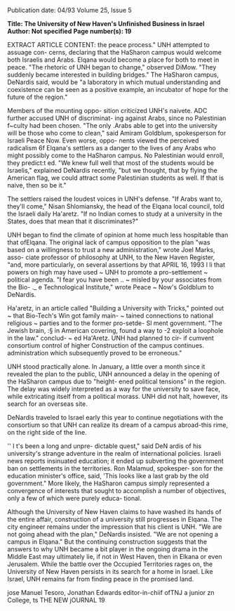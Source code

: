 Publication date: 04/93
Volume 25, Issue 5

**Title: The University of New Haven's Unfinished Business in Israel**
**Author: Not specified**
**Page number(s): 19**

EXTRACT ARTICLE CONTENT:
the peace process." 
UNH attempted to assuage con-
cerns, declaring that the HaSharon 
campus would welcome both Israelis 
and Arabs. Elqana would become a 
place for both to meet in peace. "The 
rhetoric of UNH began to change," 
observed DiMow. "They suddenly 
became interested in building bridges." 
The HaSharon campus, DeNardis said, 
would be "a laboratory in which 
mutual understanding and coexistence 
can be seen as a positive example, an 
incubator of hope for the future of the 
region." 

Members of the mounting oppo-
sition criticized UNH's naivete. ADC 
further accused UNH of discriminat-
ing against Arabs, since no Palestinian 
f~culty had been chosen. "The only 
.Arabs able to get into the university 
will be those who come to clean," said 
Amiram Goldblum, spokesperson for 
Israeli Peace Now. Even worse, oppo-
nents viewed the perceived radicalism 6f 
Elqana's settlers as a danger to the lives 
of any Arabs who might possibly come 
to the HaSharon campus. No 
Palestinian would enroll, they predict:t 
ed. "We knew full well that most of the 
students would be Israelis," explained 
DeNardis recently, "but we thought, 
that by flying the American flag, we 
could attract some Palestinian students 
as well. If that is naive, then so be it." 

The settlers raised the loudest 
voices in UNH's defense. "If Arabs 
want to, they'll come," Nisan 
Shlomiansky, the head of the Elqana 
local council, told the Israeli daily 
Ha'aretz. "If no Indian comes to study 
at a university in the States, does that 
mean that it discriminates?" 

UNH began to find the climate of 
opinion at home much less hospitable 
than that ofElqana. The original lack of 
campus opposition to the plan "was 
based on a willingness to trust a new 
administration," wrote Joel Marks, asso-
ciate professor of philosophy at UNH, 
to the New Haven Register, "and, more 
particularly, on several assertions by that 
APRIL 16, 1993 
l li that powers on high may have used 
~ UNH to promote a pro-settlement 
~ political agenda. "I fear you have been 
.. 
~ misled by your associates from the Bio-
._ e Technological Institute," wrote Peace 
~ Now's Goldblum to DeNardis. 

Ha'aretz, in an article called "Building a 
University with Tricks," pointed out 
~ that Bio-Tech's Win got family main-
~ tained connections to national religious 
~ parties and to the former pro-setde-
Sl 
ment government. "The Jewish brain, 
:§ 
in American covering, found a way to 
-2 
exploit a loophole in the law." conclud-
~ ed Ha'Aretz. UNH had planned to cir-
if cumvent consortium control of higher 
Construction of the campus continues. 
administration which subsequently 
proved to be erroneous." 

UNH stood practically alone. In 
January, a little over a month since it 
revealed the plan to the public, UNH 
announced a delay in the opening of 
the HaSharon campus due to "height-
ened political tensions" in the region. 
The delay was widely interpreted as a 
way for the university to save face, 
while extricating itself from a political 
morass. UNH did not halt, however, 
its search for an overseas site. 

DeNardis traveled to Israel early this 
year to continue negotiations with the 
consortium so that UNH can realize 
its dream of a campus abroad-this 
rime, on the right side of the line. 

'' 
I
t's been a long and unpre-
dictable quest," said DeN ardis 
of his university's strange 
adventure in the realm of international 
policies. Israeli news reports insinuated 
education; it ended up subverting the 
government ban on settlements in the 
territories. Ron Malamud, spokesper-
son for the education minister's office, 
said, 'This looks like a last grab by the 
old government." More likely, the 
HaSharon campus simply represented 
a convergence of interests that sought 
to accomplish a number of objectives, 
only a few of which were purely educa-
tional. 

Although the University of New 
Haven claims to have washed its hands 
of the entire affair, construction of a 
university still progresses in Elqana. 
The city engineer remains under the 
impression that his client is UNH. 
"We are not going ahead with the 
plan," DeNardis insisted. "We are not 
opening a campus in Elqana." But the 
continuing construction suggests that 
the answers to why UNH became a bit 
player in the ongoing drama in the 
Middle East may ultimately lie, if not 
in West Haven, then in Elkana or even 
Jerusalem. While the battle over the 
Occupied Territories rages on, the 
University of New Haven persists in its 
search for a home in Israel. Like Israel, 
UNH remains far from finding peace 
in the promised land. 


jose Manuel Tesoro, 
Jonathan 
Edwards 
editor-in-chiif ofTNJ 
a junior zn 
College, 
ts 
THE NEW jOURNAL 
19